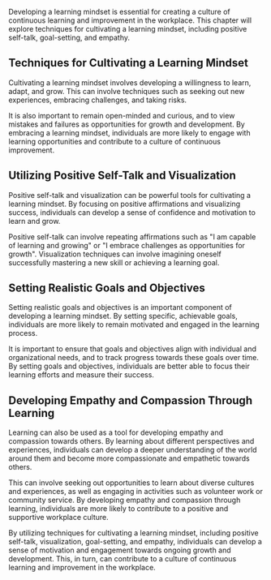
Developing a learning mindset is essential for creating a culture of continuous learning and improvement in the workplace. This chapter will explore techniques for cultivating a learning mindset, including positive self-talk, goal-setting, and empathy.

Techniques for Cultivating a Learning Mindset
---------------------------------------------

Cultivating a learning mindset involves developing a willingness to learn, adapt, and grow. This can involve techniques such as seeking out new experiences, embracing challenges, and taking risks.

It is also important to remain open-minded and curious, and to view mistakes and failures as opportunities for growth and development. By embracing a learning mindset, individuals are more likely to engage with learning opportunities and contribute to a culture of continuous improvement.

Utilizing Positive Self-Talk and Visualization
----------------------------------------------

Positive self-talk and visualization can be powerful tools for cultivating a learning mindset. By focusing on positive affirmations and visualizing success, individuals can develop a sense of confidence and motivation to learn and grow.

Positive self-talk can involve repeating affirmations such as "I am capable of learning and growing" or "I embrace challenges as opportunities for growth". Visualization techniques can involve imagining oneself successfully mastering a new skill or achieving a learning goal.

Setting Realistic Goals and Objectives
--------------------------------------

Setting realistic goals and objectives is an important component of developing a learning mindset. By setting specific, achievable goals, individuals are more likely to remain motivated and engaged in the learning process.

It is important to ensure that goals and objectives align with individual and organizational needs, and to track progress towards these goals over time. By setting goals and objectives, individuals are better able to focus their learning efforts and measure their success.

Developing Empathy and Compassion Through Learning
--------------------------------------------------

Learning can also be used as a tool for developing empathy and compassion towards others. By learning about different perspectives and experiences, individuals can develop a deeper understanding of the world around them and become more compassionate and empathetic towards others.

This can involve seeking out opportunities to learn about diverse cultures and experiences, as well as engaging in activities such as volunteer work or community service. By developing empathy and compassion through learning, individuals are more likely to contribute to a positive and supportive workplace culture.

By utilizing techniques for cultivating a learning mindset, including positive self-talk, visualization, goal-setting, and empathy, individuals can develop a sense of motivation and engagement towards ongoing growth and development. This, in turn, can contribute to a culture of continuous learning and improvement in the workplace.
